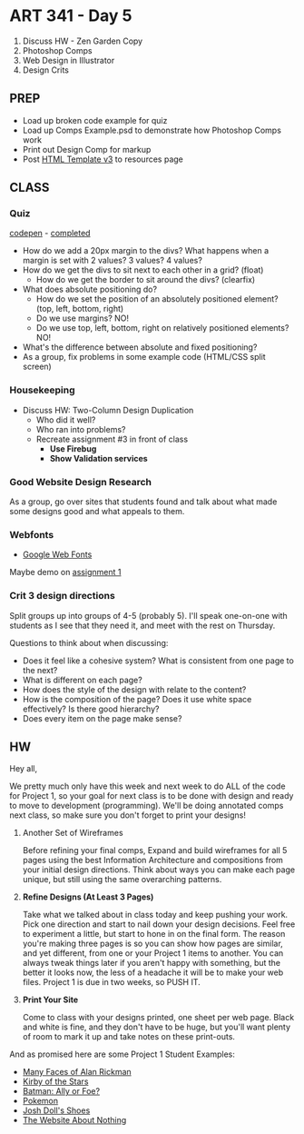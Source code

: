 ART 341 - Day 5
=======================================

1. Discuss HW - Zen Garden Copy
2. Photoshop Comps
3. Web Design in Illustrator
4. Design Crits


PREP
---------------------------------------
- Load up broken code example for quiz
- Load up Comps Example.psd to demonstrate how Photoshop Comps work
- Print out Design Comp for markup
- Post [HTML Template v3](http://teaching.thomhines.com/resources/html_template_v3.zip) to resources page


CLASS
---------------------------------------


### Quiz
[codepen](http://codepen.io/thomhines/pen/eratJ) - [completed](http://codepen.io/thomhines/pen/zfcyl)
- How do we add a 20px margin to the divs? What happens when a margin is set with 2 values? 3 values? 4 values?
- How do we get the divs to sit next to each other in a grid? (float)
	- How do we get the border to sit around the divs? (clearfix)
- What does absolute positioning do?
	- How do we set the position of an absolutely positioned element? (top, left, bottom, right)
	- Do we use margins? NO!
	- Do we use top, left, bottom, right on relatively positioned elements? NO!
- What's the difference between absolute and fixed positioning?
- As a group, fix problems in some example code (HTML/CSS split screen)




### Housekeeping

- Discuss HW: Two-Column Design Duplication
	- Who did it well? 
	- Who ran into problems? 
	- Recreate assignment #3 in front of class
		- **Use Firebug**
		- **Show Validation services**


### Good Website Design Research

As a group, go over sites that students found and talk about what made some designs good and what appeals to them.



### Webfonts
- [Google Web Fonts](https://www.google.com/fonts)

Maybe demo on [assignment 1](http://web.pdx.edu/~thines/341/assignment1/)


### Crit 3 design directions

Split groups up into groups of 4-5 (probably 5). I'll speak one-on-one with students as I see that they need it, and meet with the rest on Thursday.

Questions to think about when discussing:

- Does it feel like a cohesive system? What is consistent from one page to the next?
- What is different on each page?
- How does the style of the design with relate to the content?
- How is the composition of the page? Does it use white space effectively? Is there good hierarchy?
- Does every item on the page make sense?






HW
---------------------------------------

Hey all,

We pretty much only have this week and next week to do ALL of the code for Project 1, so your goal for next class is to be done with design and ready to move to development (programming). We'll be doing annotated comps next class, so make sure you don't forget to print your designs!


1. Another Set of Wireframes

	Before refining your final comps, Expand and build wireframes for all 5 pages using the best Information Architecture and compositions from your initial design directions. Think about ways you can make each page unique, but still using the same overarching patterns.

1. **Refine Designs (At Least 3 Pages)**
	
	Take what we talked about in class today and keep pushing your work. Pick one direction and start to nail down your design decisions. Feel free to experiment a little, but start to hone in on the final form. The reason you're making three pages is so you can show how pages are similar, and yet different, from one or your Project 1 items to another. You can always tweak things later if you aren't happy with something, but the better it looks now, the less of a headache it will be to make your web files. Project 1 is due in two weeks, so PUSH IT.


2. **Print Your Site** 	
	
	Come to class with your designs printed, one sheet per web page. Black and white is fine, and they don't have to be huge, but you'll want plenty of room to mark it up and take notes on these print-outs. 


And as promised here are some Project 1 Student Examples:
- [Many Faces of Alan Rickman](http://themanyfacesof.com/alan-rickman/)
- [Kirby of the Stars](http://web.pdx.edu/~chereea/kirby/index.html)
- [Batman: Ally or Foe?](http://web.pdx.edu/~mml2/batman_web/)
- [Pokemon](http://web.pdx.edu/~alan4/HRNZ341PRJ1/bulbasaur.html)
- [Josh Doll's Shoes](http://web.pdx.edu/~joshdoll/shoes/)
- [The Website About Nothing](http://web.pdx.edu/~phillip2/websiteaboutnothing/index.html)